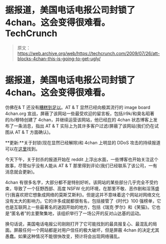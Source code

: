 # 据报道，美国电话电报公司封锁了 4chan。这会变得很难看。TechCrunch

> 原文：<https://web.archive.org/web/https://techcrunch.com/2009/07/26/att-blocks-4chan-this-is-going-to-get-ugly/>

# 据报道，美国电话电报公司封锁了 4chan。这会变得很难看。

仿佛在& T 还没有[糟糕到足以](https://web.archive.org/web/20230404150315/https://techcrunch.com/2009/07/18/att-is-a-big-steaming-heap-of-failure/)。AT & T 显然已经向极其流行的 image board 4chan.org 宣战，屏蔽了该网站一些最受欢迎的留言板，包括/r9k/和臭名昭著的/b/穆特创建了 4chan，并继续运营该网站，他已经[在](https://web.archive.org/web/20230404150315/http://status.4chan.org/index.html#1567027617431107851)的 4chan 状态博客上发布了一条消息，指出 AT & T 实际上为其许多客户过滤/屏蔽了该网站(我们仍在试图从 AT & T 方面确认)。

**更新:**关于封锁(现在显然已经解除)和 4chan 上明显的 DDoS 攻击的持续报道可以在[这里](https://web.archive.org/web/20230404150315/https://techcrunch.com/2009/07/27/shitstorm-averted-att-restores-access-to-4chan-which-is-now-under-ddos-attack)找到。

今天下午，关于封杀的报道开始在 reddit 上浮出水面，一些博客也开始关注这个故事，尽管似乎没有人能从 AT & T 那里得到评论(我们已经联系了该公司，一有消息就会更新)。

4chan 有很多名字，大部分都不是特别好听。该网站的某些部分几乎完全不受约束，导致了一个狂野西部、高度 NSFW 化的环境，在那里不敬、恶作剧和淫荡盛行(我喜欢把它想象成网络的莫斯艾斯利)。但是这并不意味着这个网站对网络文化没有太大的影响力。它的许多成就都很有名，包括接管了《时代》100 强榜单，它也是互联网上一些最著名的迷因开始的地方，包括《瑞克·罗尔》和《笑猫》。它也是“匿名者”的主要聚集地，该组织举行了一场公开的反对山达基的运动。

换句话说，美国电话电报公司刚刚打开了它可能找到的最具报复心、最混乱的局面。屏蔽任何一个网站都是对用户信任的极大破坏，但是屏蔽 4chan 的决定尤其愚蠢。如果这种情况不能很快改变，预计将会出现网络骚乱。
